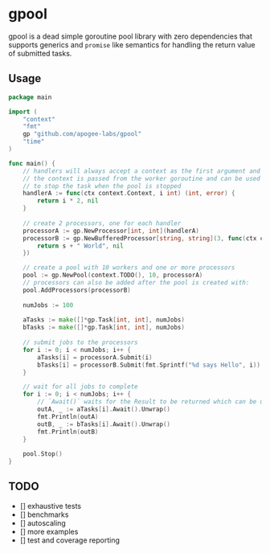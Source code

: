 # gpool

gpool is a dead simple goroutine pool library with zero dependencies that supports
generics and `promise` like semantics for handling the return value of submitted tasks.

## Usage

```go
package main

import (
	"context"
	"fmt"
	gp "github.com/apogee-labs/gpool"
	"time"
)

func main() {
	// handlers will always accept a context as the first argument and return an error as the last argument
	// the context is passed from the worker goroutine and can be used
	// to stop the task when the pool is stopped
	handlerA := func(ctx context.Context, i int) (int, error) {
		return i * 2, nil
	}
	
	// create 2 processors, one for each handler
	processorA := gp.NewProcessor[int, int](handlerA)
	processorB := gp.NewBufferedProcessor[string, string](3, func(ctx context.Context, s string) (string, error) {
		return s + " World", nil
	})

	// create a pool with 10 workers and one or more processors
	pool := gp.NewPool(context.TODO(), 10, processorA)
	// processors can also be added after the pool is created with:
	pool.AddProcessors(processorB)
	
	numJobs := 100
	
	aTasks := make([]*gp.Task[int, int], numJobs)
	bTasks := make([]*gp.Task[int, int], numJobs)
	
	// submit jobs to the processors
	for i := 0; i < numJobs; i++ {
		aTasks[i] = processorA.Submit(i)
		bTasks[i] = processorB.Submit(fmt.Sprintf("%d says Hello", i))
    }

	// wait for all jobs to complete
	for i := 0; i < numJobs; i++ {
		// `Await()` waits for the Result to be returned which can be unwrapped to get the output with `Unwrap()`
		outA, _ := aTasks[i].Await().Unwrap()
		fmt.Println(outA)
		outB, _ := bTasks[i].Await().Unwrap()
		fmt.Println(outB)
	}
	
	pool.Stop()
}
```

## TODO
- [] exhaustive tests
- [] benchmarks
- [] autoscaling
- [] more examples
- [] test and coverage reporting